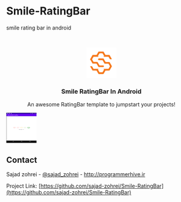 # Smile-RatingBar
smile rating bar in android

<!-- PROJECT LOGO -->
<br />
<p align="center">
  <a href="https://github.com/sajad-zohrei/Smile-RatingBar">
    <img src="images/hive.png" alt="Logo" width="80" height="80">
  </a>

  <h3 align="center">Smile RatingBar In Android</h3>

  <p align="center">
    An awesome RatingBar template to jumpstart your projects!
    <br />
  </p>
</p>

 <img src="images/screenshot1.png" alt="screenshot1" width="80" height="80">


<!-- CONTACT -->
## Contact

Sajad zohrei - [@sajad_zohrei](https://twitter.com/sajad_zohrei) - http://programmerhive.ir

Project Link: [https://github.com/sajad-zohrei/Smile-RatingBar](https://github.com/sajad-zohrei/Smile-RatingBar)



